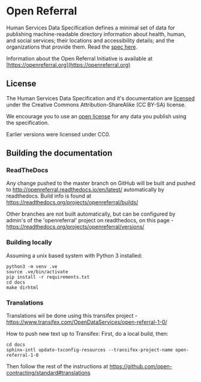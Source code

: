 # Open Referral

Human Services Data Specification defines a minimal set of data for publishing machine-readable directory information about health, human, and social services; their locations and accessibility details; and the organizations that provide them. Read the [spec here](Human%20Services%20Data%20Specification%20%20v1.0.md).

Information about the Open Referral Initiative is available at [https://openreferral.org](https://openreferral.org)

## License

The Human Services Data Specification and it's documentation are [licensed](LICENSE) under the Creative Commons Attribution-ShareAlike (CC BY-SA) license.

We encourage you to use an [open license](http://licenses.opendefinition.org/) for any data you publish using the specification. 

Earlier versions were licensed under CC0.

## Building the documentation

### ReadTheDocs

Any change pushed to the master branch on GitHub will be built and pushed to http://openreferral.readthedocs.io/en/latest/ automatically by readthedocs. Build info is found at https://readthedocs.org/projects/openreferral/builds/

Other branches are not built automatically, but can be configured by admin's of the 'openreferral' project on readthedocs, on this page - https://readthedocs.org/projects/openreferral/versions/

### Building locally

Assuming a unix based system with Python 3 installed:

```
python3 -m venv .ve    
source .ve/bin/activate
pip install -r requirements.txt
cd docs
make dirhtml
```

### Translations

Translations wil be done using this transifex project - https://www.transifex.com/OpenDataServices/open-referral-1-0/

How to push new text up to Transifex:
First, do a local build, then:

```
cd docs
sphinx-intl update-txconfig-resources --transifex-project-name open-referral-1-0
```

Then follow the rest of the instructions at https://github.com/open-contracting/standard#translations
